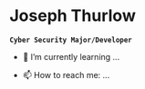 # Joseph Thurlow

**`Cyber Security Major/Developer`**

- 🌱 I’m currently learning ...

- 📫 How to reach me: ...

